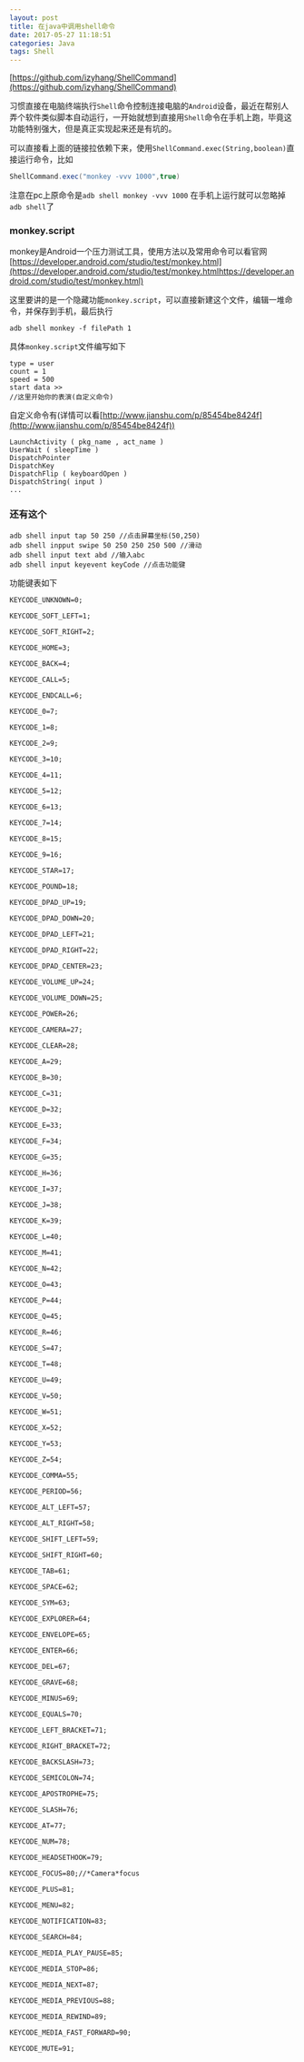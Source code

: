 ```yaml
---
layout: post
title: 在java中调用shell命令
date: 2017-05-27 11:18:51
categories: Java
tags: Shell
---
```


[https://github.com/izyhang/ShellCommand](https://github.com/izyhang/ShellCommand)

<!-- More -->

习惯直接在电脑终端执行`Shell`命令控制连接电脑的`Android`设备，最近在帮别人弄个软件类似脚本自动运行，一开始就想到直接用`Shell`命令在手机上跑，毕竟这功能特别强大，但是真正实现起来还是有坑的。

可以直接看上面的链接拉依赖下来，使用`ShellCommand.exec(String,boolean)`直接运行命令，比如
``` java
ShellCommand.exec("monkey -vvv 1000",true)
```
注意在pc上原命令是`adb shell monkey -vvv 1000`
在手机上运行就可以忽略掉`adb shell`了

### monkey.script
monkey是Android一个压力测试工具，使用方法以及常用命令可以看官网[https://developer.android.com/studio/test/monkey.html](https://developer.android.com/studio/test/monkey.htmlhttps://developer.android.com/studio/test/monkey.html)

这里要讲的是一个隐藏功能`monkey.script`，可以直接新建这个文件，编辑一堆命令，并保存到手机，最后执行
```
adb shell monkey -f filePath 1
```

具体`monkey.script`文件编写如下
```
type = user
count = 1
speed = 500
start data >>
//这里开始你的表演(自定义命令)
```
自定义命令有(详情可以看[http://www.jianshu.com/p/85454be8424f](http://www.jianshu.com/p/85454be8424f))
```
LaunchActivity ( pkg_name , act_name )
UserWait ( sleepTime )
DispatchPointer
DispatchKey
DispatchFlip ( keyboardOpen )
DispatchString( input )
...
```

### 还有这个
```
adb shell input tap 50 250 //点击屏幕坐标(50,250)
adb shell inpput swipe 50 250 250 250 500 //滑动
adb shell input text abd //输入abc
adb shell input keyevent keyCode //点击功能键
```
功能键表如下
```
KEYCODE_UNKNOWN=0;     

KEYCODE_SOFT_LEFT=1;     

KEYCODE_SOFT_RIGHT=2;     

KEYCODE_HOME=3;     

KEYCODE_BACK=4;     

KEYCODE_CALL=5;     

KEYCODE_ENDCALL=6;     

KEYCODE_0=7;     

KEYCODE_1=8;     

KEYCODE_2=9;     

KEYCODE_3=10;     

KEYCODE_4=11;     

KEYCODE_5=12;     

KEYCODE_6=13;     

KEYCODE_7=14;     

KEYCODE_8=15;     

KEYCODE_9=16;     

KEYCODE_STAR=17;     

KEYCODE_POUND=18;     

KEYCODE_DPAD_UP=19;     

KEYCODE_DPAD_DOWN=20;     

KEYCODE_DPAD_LEFT=21;     

KEYCODE_DPAD_RIGHT=22;     

KEYCODE_DPAD_CENTER=23;     

KEYCODE_VOLUME_UP=24;     

KEYCODE_VOLUME_DOWN=25;     

KEYCODE_POWER=26;     

KEYCODE_CAMERA=27;     

KEYCODE_CLEAR=28;     

KEYCODE_A=29;     

KEYCODE_B=30;     

KEYCODE_C=31;     

KEYCODE_D=32;     

KEYCODE_E=33;     

KEYCODE_F=34;     

KEYCODE_G=35;     

KEYCODE_H=36;     

KEYCODE_I=37;     

KEYCODE_J=38;     

KEYCODE_K=39;     

KEYCODE_L=40;     

KEYCODE_M=41;     

KEYCODE_N=42;     

KEYCODE_O=43;     

KEYCODE_P=44;     

KEYCODE_Q=45;     

KEYCODE_R=46;     

KEYCODE_S=47;     

KEYCODE_T=48;     

KEYCODE_U=49;     

KEYCODE_V=50;     

KEYCODE_W=51;     

KEYCODE_X=52;     

KEYCODE_Y=53;     

KEYCODE_Z=54;     

KEYCODE_COMMA=55;     

KEYCODE_PERIOD=56;     

KEYCODE_ALT_LEFT=57;     

KEYCODE_ALT_RIGHT=58;     

KEYCODE_SHIFT_LEFT=59;     

KEYCODE_SHIFT_RIGHT=60;     

KEYCODE_TAB=61;     

KEYCODE_SPACE=62;     

KEYCODE_SYM=63;     

KEYCODE_EXPLORER=64;     

KEYCODE_ENVELOPE=65;     

KEYCODE_ENTER=66;     

KEYCODE_DEL=67;     

KEYCODE_GRAVE=68;     

KEYCODE_MINUS=69;     

KEYCODE_EQUALS=70;     

KEYCODE_LEFT_BRACKET=71;     

KEYCODE_RIGHT_BRACKET=72;     

KEYCODE_BACKSLASH=73;     

KEYCODE_SEMICOLON=74;     

KEYCODE_APOSTROPHE=75;     

KEYCODE_SLASH=76;     

KEYCODE_AT=77;     

KEYCODE_NUM=78;     

KEYCODE_HEADSETHOOK=79;     

KEYCODE_FOCUS=80;//*Camera*focus     

KEYCODE_PLUS=81;     

KEYCODE_MENU=82;     

KEYCODE_NOTIFICATION=83;     

KEYCODE_SEARCH=84;     

KEYCODE_MEDIA_PLAY_PAUSE=85;     

KEYCODE_MEDIA_STOP=86;     

KEYCODE_MEDIA_NEXT=87;     

KEYCODE_MEDIA_PREVIOUS=88;     

KEYCODE_MEDIA_REWIND=89;     

KEYCODE_MEDIA_FAST_FORWARD=90;     

KEYCODE_MUTE=91;
```
